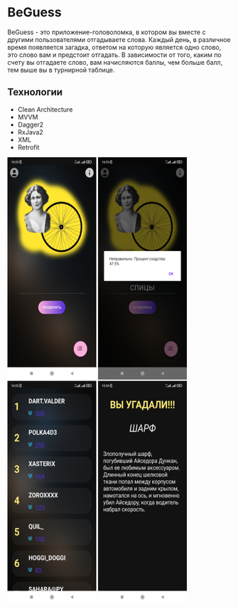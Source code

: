 # BeGuess 

BeGuess - это приложение-головоломка, в котором вы вместе с другими пользователями отгадываете слова.
Каждый день, в различное время появляется загадка, ответом на которую является одно слово, это слово вам и предстоит отгадать.
В зависимости от того, каким по счету вы отгадаете слово, вам начисляются баллы, чем больше балл, тем выше вы в турнирной таблице.

 ## Технологии

- Clean Architecture
- MVVM
- Dagger2
- RxJava2
- XML
- Retrofit

<img src="https://raw.githubusercontent.com/Theend12345/testimg/main/bg/1.jpg" width="200" height="500"> <img src="https://raw.githubusercontent.com/Theend12345/testimg/main/bg/2.jpg" width="200" height="500">
<img src="https://raw.githubusercontent.com/Theend12345/testimg/main/bg/3.jpg" width="200" height="500"> <img src="https://raw.githubusercontent.com/Theend12345/testimg/main/bg/4.jpg" width="200" height="500">
